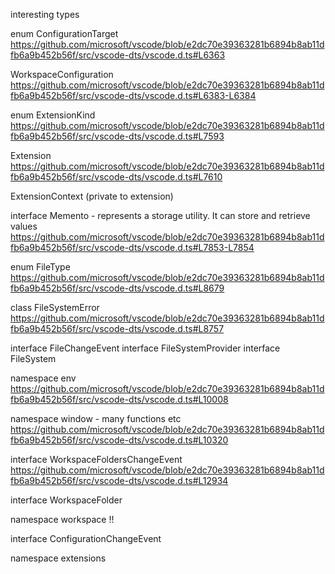 

interesting types

enum ConfigurationTarget
https://github.com/microsoft/vscode/blob/e2dc70e39363281b6894b8ab11dfb6a9b452b56f/src/vscode-dts/vscode.d.ts#L6363


WorkspaceConfiguration
https://github.com/microsoft/vscode/blob/e2dc70e39363281b6894b8ab11dfb6a9b452b56f/src/vscode-dts/vscode.d.ts#L6383-L6384


enum ExtensionKind
https://github.com/microsoft/vscode/blob/e2dc70e39363281b6894b8ab11dfb6a9b452b56f/src/vscode-dts/vscode.d.ts#L7593

Extension<T>
https://github.com/microsoft/vscode/blob/e2dc70e39363281b6894b8ab11dfb6a9b452b56f/src/vscode-dts/vscode.d.ts#L7610


ExtensionContext (private to extension)


interface Memento - represents a storage utility. It can store and retrieve values
https://github.com/microsoft/vscode/blob/e2dc70e39363281b6894b8ab11dfb6a9b452b56f/src/vscode-dts/vscode.d.ts#L7853-L7854

enum FileType
https://github.com/microsoft/vscode/blob/e2dc70e39363281b6894b8ab11dfb6a9b452b56f/src/vscode-dts/vscode.d.ts#L8679


class FileSystemError
https://github.com/microsoft/vscode/blob/e2dc70e39363281b6894b8ab11dfb6a9b452b56f/src/vscode-dts/vscode.d.ts#L8757

interface FileChangeEvent
interface FileSystemProvider
interface FileSystem


namespace env
https://github.com/microsoft/vscode/blob/e2dc70e39363281b6894b8ab11dfb6a9b452b56f/src/vscode-dts/vscode.d.ts#L10008


namespace window - many functions etc
https://github.com/microsoft/vscode/blob/e2dc70e39363281b6894b8ab11dfb6a9b452b56f/src/vscode-dts/vscode.d.ts#L10320

interface WorkspaceFoldersChangeEvent
https://github.com/microsoft/vscode/blob/e2dc70e39363281b6894b8ab11dfb6a9b452b56f/src/vscode-dts/vscode.d.ts#L12934


interface WorkspaceFolder

namespace workspace !!

interface ConfigurationChangeEvent

namespace extensions